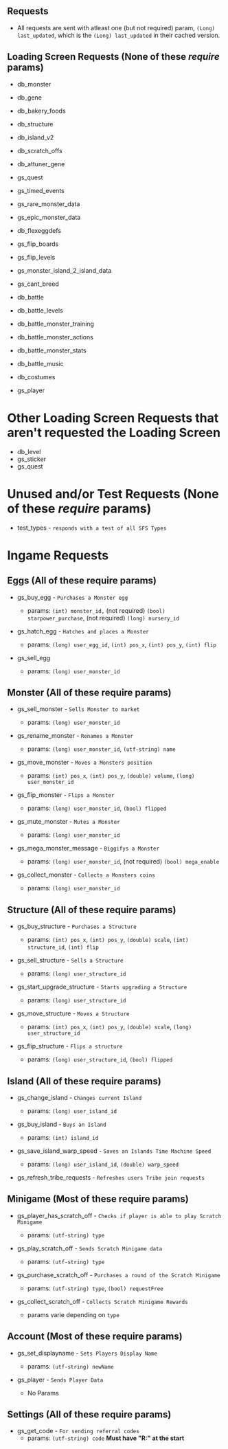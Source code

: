 Requests
-

* All requests are sent with atleast one (but not required) param, `(Long) last_updated`, which is the `(Long) last_updated` in their cached version.

## Loading Screen Requests (None of these *require* params)

* db_monster

* db_gene

* db_bakery_foods

* db_structure

* db_island_v2

* db_scratch_offs

* db_attuner_gene

* gs_quest

* gs_timed_events

* gs_rare_monster_data

* gs_epic_monster_data

* db_flexeggdefs

* gs_flip_boards

* gs_flip_levels

* gs_monster_island_2_island_data

* gs_cant_breed

* db_battle

* db_battle_levels

* db_battle_monster_training

* db_battle_monster_actions

* db_battle_monster_stats

* db_battle_music

* db_costumes

* gs_player

# Other Loading Screen Requests that aren't requested the Loading Screen
* db_level
* gs_sticker
* gs_quest

# Unused and/or Test Requests (None of these *require* params)

* test_types - `responds with a test of all SFS Types`

# Ingame Requests
  
  ## Eggs (All of these require params)
  
  * gs_buy_egg - `Purchases a Monster egg`
    * params: `(int) monster_id,` (not required) `(bool) starpower_purchase`, (not required) `(long) nursery_id` 
  
  * gs_hatch_egg - `Hatches and places a Monster`
    * params: `(long) user_egg_id`, `(int) pos_x`, `(int) pos_y`, `(int) flip`
  
  * gs_sell_egg
    * params: `(long) user_monster_id`
  
  ## Monster (All of these require params)
  
  * gs_sell_monster - `Sells Monster to market`
    * params: `(long) user_monster_id`
  
  * gs_rename_monster - `Renames a Monster`
    * params: `(long) user_monster_id`, `(utf-string) name`
  
  * gs_move_monster - `Moves a Monsters position`
    * params: `(int) pos_x`, `(int) pos_y`, `(double) volume`, `(long) user_monster_id`
  
  * gs_flip_monster - `Flips a Monster`
    * params: `(long) user_monster_id`, `(bool) flipped`
  
  * gs_mute_monster - `Mutes a Monster`
    * params: `(long) user_monster_id`
  
  * gs_mega_monster_message - `Biggifys a Monster`
    * params: `(long) user_monster_id`, (not required) `(bool) mega_enable`
  
  * gs_collect_monster - `Collects a Monsters coins`
    * params: `(long) user_monster_id`
  
  ## Structure (All of these require params) 
  
  * gs_buy_structure - `Purchases a Structure`
    * params: `(int) pos_x`, `(int) pos_y`, `(double) scale`, `(int) structure_id`, `(int) flip`
  
  * gs_sell_structure - `Sells a Structure`
    * params: `(long) user_structure_id`
  
  * gs_start_upgrade_structure - `Starts upgrading a Structure`
    * params: `(long) user_structure_id`
  
  * gs_move_structure - `Moves a Structure`
    * params: `(int) pos_x`, `(int) pos_y`, `(double) scale`, `(long) user_structure_id`
  
  * gs_flip_structure - `Flips a structure`
    * params: `(long) user_structure_id`, `(bool) flipped`
  
  ## Island (All of these require params)
  
  * gs_change_island - `Changes current Island`
    * params: `(long) user_island_id`
  
  * gs_buy_island - `Buys an Island`
    * params: `(int) island_id`
  
  * gs_save_island_warp_speed - `Saves an Islands Time Machine Speed`
    * params: `(long) user_island_id`, `(double) warp_speed`
  
  * gs_refresh_tribe_requests - `Refreshes users Tribe join requests`
  
  ## Minigame (Most of these require params)
  
  * gs_player_has_scratch_off - `Checks if player is able to play Scratch Minigame`
    * params: `(utf-string) type`
  
  * gs_play_scratch_off - `Sends Scratch Minigame data`
    * params: `(utf-string) type`
  
  * gs_purchase_scratch_off - `Purchases a round of the Scratch Minigame`
    * params: `(utf-string) type`, `(bool) requestFree`
  
  * gs_collect_scratch_off - `Collects Scratch Minigame Rewards`
    * params varie depending on `type`
  
  ## Account (Most of these require params)
  
  * gs_set_displayname - `Sets Players Display Name`
    * params: `(utf-string) newName`
   
  * gs_player - `Sends Player Data`
    * No Params
  
  ## Settings (All of these require params)
  
  * gs_get_code - `For sending referral codes`
    * params: `(utf-string) code` **Must have "R:" at the start**
